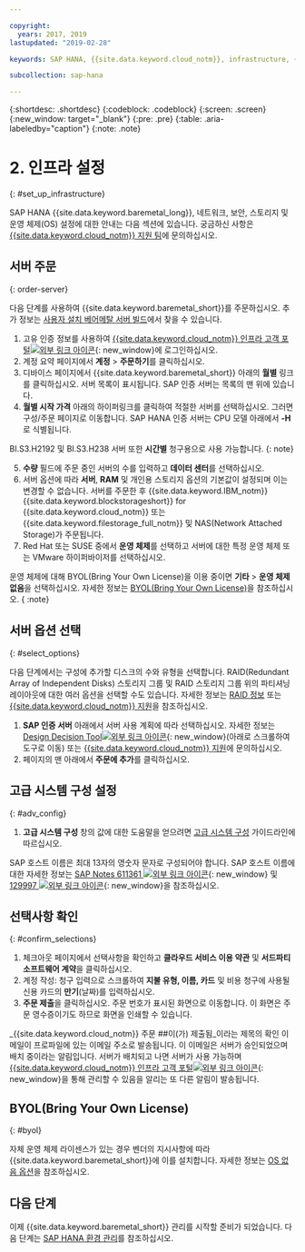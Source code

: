 ```yaml
---

copyright:
  years: 2017, 2019
lastupdated: "2019-02-28"

keywords: SAP HANA, {{site.data.keyword.cloud_notm}}, infrastructure, {{site.data.keyword.baremetal_short}}, SAP-certified infrastructure, deployment, BYOL,

subcollection: sap-hana

---
```


{:shortdesc: .shortdesc}
{:codeblock: .codeblock}
{:screen: .screen}
{:new_window: target="_blank"}
{:pre: .pre}
{:table: .aria-labeledby="caption"}
{:note: .note}

# 2. 인프라 설정
{: #set_up_infrastructure}

SAP HANA {{site.data.keyword.baremetal_long}}, 네트워크, 보안, 스토리지 및 운영 체제(OS) 설정에 대한 안내는 다음 섹션에 있습니다. 궁금하신 사항은 [{{site.data.keyword.cloud_notm}} 지원 팀](/docs/get-support?topic=get-support-getting-customer-support#getting-customer-support)에 문의하십시오.

## 서버 주문
{: order-server}

다음 단계를 사용하여 {{site.data.keyword.baremetal_short}}를 주문하십시오. 추가 정보는 [사용자 설치 베어메탈 서버 빌드](/docs/bare-metal?topic=bare-metal-ordering-baremetal-server#ordering-baremetal-server)에서 찾을 수 있습니다. 

1. 고유 인증 정보를 사용하여 [{{site.data.keyword.cloud_notm}} 인프라 고객 포털![외부 링크 아이콘](../../icons/launch-glyph.svg "외부 링크 아이콘")](https://control.softlayer.com){: new_window}에 로그인하십시오.
2. 계정 요약 페이지에서 **계정** > **주문하기**를 클릭하십시오.
3. 디바이스 페이지에서 {{site.data.keyword.baremetal_short}} 아래의 **월별** 링크를 클릭하십시오. 서버 목록이 표시됩니다. SAP 인증 서버는 목록의 맨 위에 있습니다.
4. **월별 시작 가격** 아래의 하이퍼링크를 클릭하여 적절한 서버를 선택하십시오. 그러면 구성/주문 페이지로 이동합니다. SAP HANA 인증 서버는 CPU 모델 아래에서 **-H**로 식별됩니다.  

BI.S3.H2192 및 BI.S3.H238 서버 또한 **시간별** 청구용으로 사용 가능합니다.
{: note}

5. **수량** 필드에 주문 중인 서버의 수를 입력하고 **데이터 센터**를 선택하십시오.
6. 서버 옵션에 따라 **서버**, **RAM** 및 개인용 스토리지 옵션의 기본값이 설정되며 이는 변경할 수 없습니다. 서버를 주문한 후 {{site.data.keyword.IBM_notm}} {{site.data.keyword.blockstorageshort}} for {{site.data.keyword.cloud_notm}} 또는 {{site.data.keyword.filestorage_full_notm}} 및 NAS(Network Attached Storage)가 주문됩니다.
7. Red Hat 또는 SUSE 중에서 **운영 체제**를 선택하고 서버에 대한 특정 운영 체제 또는 VMware 하이퍼바이저를 선택하십시오.

운영 체제에 대해 BYOL(Bring Your Own License)을 이용 중이면 **기타** > **운영 체제 없음**을 선택하십시오. 자세한 정보는 [BYOL(Bring Your Own License)](#byol)을 참조하십시오.
{ :note}

## 서버 옵션 선택
{: #select_options}

다음 단계에서는 구성에 추가할 디스크의 수와 유형을 선택합니다. RAID(Redundant Array of Independent Disks) 스토리지 그룹 및 RAID 스토리지 그룹 위의 파티셔닝 레이아웃에 대한 여러 옵션을 선택할 수도 있습니다. 자세한 정보는 [RAID 정보](/docs/bare-metal?topic=bare-metal-about-raid#about-raid) 또는 [{{site.data.keyword.cloud_notm}} 지원](/docs/get-support?topic=get-support-getting-customer-support#getting-customer-support)을 참조하십시오.

1. **SAP 인증 서버** 아래에서 서버 사용 계획에 따라 선택하십시오. 자세한 정보는 [Design Decision Tool![외부 링크 아이콘](../../icons/launch-glyph.svg "외부 링크 아이콘")](https://github.com/ibm-cloud-architecture/infrastructure-design-decision-tool){: new_window}(아래로 스크롤하여 도구로 이동) 또는 [{{site.data.keyword.cloud_notm}} 지원](/docs/get-support?topic=get-support-getting-customer-support#getting-customer-support)에 문의하십시오. 
2. 페이지의 맨 아래에서 **주문에 추가**를 클릭하십시오.

## 고급 시스템 구성 설정
{: #adv_config}

1. **고급 시스템 구성** 창의 값에 대한 도움말을 얻으려면 [고급 시스템 구성](/docs/bare-metal?topic=bare-metal-ordering-baremetal-server#ordering-baremetal-server) 가이드라인에 따르십시오.

SAP 호스트 이름은 최대 13자의 영숫자 문자로 구성되어야 합니다. SAP 호스트 이름에 대한 자세한 정보는 [SAP Notes 611361 ![외부 링크 아이콘](../../icons/launch-glyph.svg "외부 링크 아이콘")](https://launchpad.support.sap.com/#/611361){: new_window} 및 [129997 ![외부 링크 아이콘](../../icons/launch-glyph.svg "외부 링크 아이콘")](https://launchpad.support.sap.com/#/129997){: new_window}을 참조하십시오.

## 선택사항 확인
{: #confirm_selections}

1. 체크아웃 페이지에서 선택사항을 확인하고 **클라우드 서비스 이용 약관** 및 **서드파티 소프트웨어 계약**을 클릭하십시오.
2. 계정 작성: 청구 입력으로 스크롤하여 **지불 유형, 이름, 카드** 및 비용 청구에 사용될 신용 카드의 **만기**(날짜)를 입력하십시오.
3. **주문 제출**을 클릭하십시오. 주문 번호가 표시된 화면으로 이동합니다. 이 화면은 주문 영수증이기도 하므로 화면을 인쇄할 수 있습니다.

_{{site.data.keyword.cloud_notm}} 주문 ##이(가) 제출됨_이라는 제목의 확인 이메일이 프로파일에 있는 이메일 주소로 발송됩니다. 이 이메일은 서버가 승인되었으며 배치 중이라는 알림입니다. 서버가 배치되고 나면 서버가 사용 가능하며 [{{site.data.keyword.cloud_notm}} 인프라 고객 포털![외부 링크 아이콘](../../icons/launch-glyph.svg "외부 링크 아이콘")](https://control.softlayer.com){: new_window}을 통해 관리할 수 있음을 알리는 또 다른 알림이 발송됩니다.

## BYOL(Bring Your Own License)
{: #byol}

자체 운영 체제 라이센스가 있는 경우 벤더의 지시사항에 따라 {{site.data.keyword.baremetal_short}}에 이를 설치합니다. 자세한 정보는 [OS 없음 옵션](/docs/bare-metal?topic=bare-metal-bm-no-os#bm-no-os)을 참조하십시오.

## 다음 단계

이제 {{site.data.keyword.baremetal_short}} 관리를 시작할 준비가 되었습니다. 다음 단계는 [SAP HANA 환경 관리](/docs/infrastructure/sap-hana?topic=sap-hana-manage_environment#manage_environment)를 참조하십시오.
